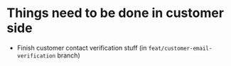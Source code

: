 # Things need to be done in customer side

- Finish customer contact verification stuff (in `feat/customer-email-verification` branch)